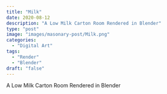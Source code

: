 ```yaml
---
title: "Milk"
date: 2020-08-12
description: "A Low Milk Carton Room Rendered in Blender"
type: "post"
image: "images/masonary-post/Milk.png"
categories: 
  - "Digital Art"
tags:
  - "Render"
  - "Blender"
draft: "false"
---
```



A Low Milk Carton Room Rendered in Blender




